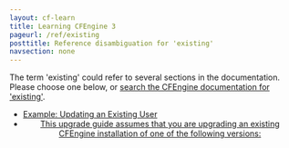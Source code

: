 ```yaml
---
layout: cf-learn
title: Learning CFEngine 3
pageurl: /ref/existing
posttitle: Reference disambiguation for 'existing'
navsection: none
---
```


The term 'existing' could refer to several sections in the documentation. Please choose one below, or
[search the CFEngine documentation for 'existing'](http://cfengine.com/docs/3.5/search.html?q=existing).

- [Example: Updating an Existing User](http://cfengine.com/docs/3.5/examples-enterprise-api-managing-users-and-roles.html#example-updating-an-existing-user)
- [<center data-behavior="exclude-from-toc">This upgrade guide assumes that you are upgrading an existing CFEngine installation of one of the following versions:](http://cfengine.com/docs/3.5/getting-started-upgrade.html#<center-data-behavior=-exclude-from-toc->this-upgrade-guide-assumes-that-you-are-upgrading-an-existing-cfengine-installation-of-one-of-the-following-versions)
